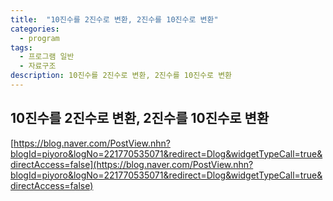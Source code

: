 ```yaml
---
title:  "10진수를 2진수로 변환, 2진수를 10진수로 변환"
categories:
  - program
tags:
  - 프로그램 일반
  - 자료구조
description: 10진수를 2진수로 변환, 2진수를 10진수로 변환
---
```


## 10진수를 2진수로 변환, 2진수를 10진수로 변환
[https://blog.naver.com/PostView.nhn?blogId=piyoro&logNo=221770535071&redirect=Dlog&widgetTypeCall=true&directAccess=false](https://blog.naver.com/PostView.nhn?blogId=piyoro&logNo=221770535071&redirect=Dlog&widgetTypeCall=true&directAccess=false)
